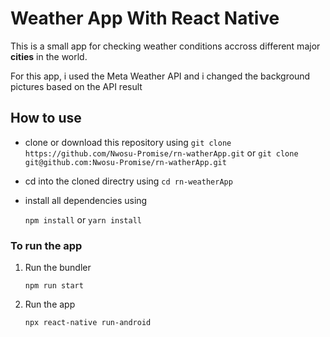 # Weather App With React Native

This is a small app for checking weather conditions accross different major **cities** in the world.

For this app, i used the Meta Weather API and i changed the background pictures based on the API result

## How to use

- clone or download this repository using
  `git clone https://github.com/Nwosu-Promise/rn-watherApp.git`
  or
  `git clone git@github.com:Nwosu-Promise/rn-watherApp.git`
- cd into the cloned directry using
  `cd rn-weatherApp`
- install all dependencies using

  `npm install`  or  `yarn install`

### To run the app

1. Run the bundler

   `npm run start`

2. Run the app

   `npx react-native run-android`
